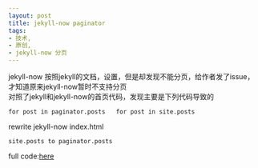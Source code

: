 ```yaml
---
layout: post
title: jekyll-now paginator
tags:
- 技术,
- 原创,
- jekyll-now 分页
---
```


jekyll-now 按照jekyll的文档，设置，但是却发现不能分页，给作者发了issue，才知道原来jekyll-now暂时不支持分页  
对照了jekyll和jekyll-now的首页代码，发现主要是下列代码导致的

    for post in paginator.posts   for post in site.posts 

rewrite jekyll-now index.html

    site.posts to paginator.posts

full code:[here](https://raw.githubusercontent.com/tennc/tennc.github.io/master/index.html)


 
